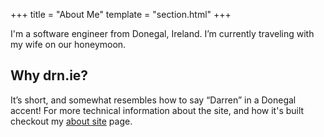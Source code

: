 +++
title = "About Me"
template = "section.html"
+++

I'm a software engineer from Donegal, Ireland.
I’m currently traveling with my wife on our honeymoon.


## Why drn.ie?

It’s short, and somewhat resembles how to say “Darren” in a Donegal accent!
For more technical information about the site, and how it's built checkout my [about site](@/about/site/_index.md) page.
